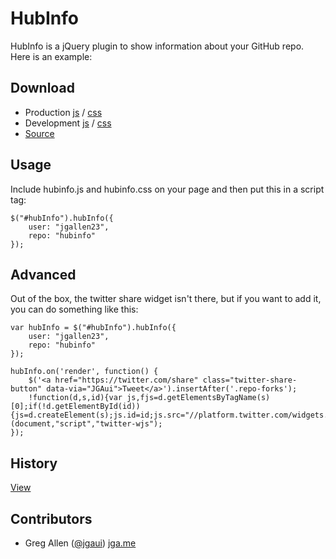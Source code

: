 # HubInfo

HubInfo is a jQuery plugin to show information about your GitHub repo.  Here is an example:


## Download

- Production [js](https://raw.github.com/jgallen23/hubinfo/master/dist/hubinfo.min.js) / [css](https://raw.github.com/jgallen23/hubinfo/master/dist/hubinfo.min.css)
- Development [js](https://raw.github.com/jgallen23/hubinfo/master/dist/hubinfo.js) / [css](https://raw.github.com/jgallen23/hubinfo/master/dist/hubinfo.css)
- [Source](http://github.com/jgallen23/hubinfo)

## Usage
Include hubinfo.js and hubinfo.css on your page and then put this in a script tag:

	$("#hubInfo").hubInfo({ 
		user: "jgallen23",
		repo: "hubinfo"
	});

## Advanced
Out of the box, the twitter share widget isn't there, but if you want to add it, you can do something like this:

	var hubInfo = $("#hubInfo").hubInfo({ 
		user: "jgallen23",
		repo: "hubinfo"
	});

	hubInfo.on('render', function() {
		$('<a href="https://twitter.com/share" class="twitter-share-button" data-via="JGAui">Tweet</a>').insertAfter('.repo-forks');
		!function(d,s,id){var js,fjs=d.getElementsByTagName(s)[0];if(!d.getElementById(id)){js=d.createElement(s);js.id=id;js.src="//platform.twitter.com/widgets.js";fjs.parentNode.insertBefore(js,fjs);}}(document,"script","twitter-wjs");
	});

## History

[View](https://raw.github.com/jgallen23/hubinfo/master/history.md)

## Contributors
- Greg Allen ([@jgaui](http://twitter.com/jgaui)) [jga.me](http://jga.me)

